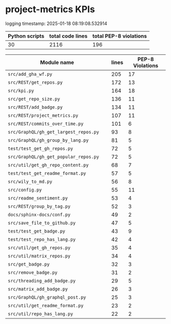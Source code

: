 # project-metrics KPIs

logging timestamp:
2025-01-18 08:19:08.532914

| Python scripts | total code lines | total PEP-8 violations |
| --- | --- | --- |
| 30| 2116 | 196 |

| Module name | lines | PEP-8 Violations |
| --- | --- | --- |
| `src/add_gha_wf.py                       ` |        205 |                   17 |
| `src/REST/get_repos.py                   ` |        172 |                   13 |
| `src/kpi.py                              ` |        164 |                   18 |
| `src/get_repo_size.py                    ` |        136 |                   11 |
| `src/REST/add_badge.py                   ` |        134 |                   11 |
| `src/REST/project_metrics.py             ` |        107 |                   11 |
| `src/REST/commits_over_time.py           ` |        101 |                    6 |
| `src/GraphQL/gh_get_largest_repos.py     ` |         93 |                    8 |
| `src/GraphQL/gh_group_by_lang.py         ` |         81 |                    5 |
| `test/test_get_gh_repos.py               ` |         72 |                    5 |
| `src/GraphQL/gh_get_popular_repos.py     ` |         72 |                    5 |
| `src/util/get_gh_repo_content.py         ` |         68 |                    7 |
| `test/test_get_readme_format.py          ` |         57 |                    5 |
| `src/wily_to_md.py                       ` |         56 |                    8 |
| `src/config.py                           ` |         55 |                   11 |
| `src/readme_sentiment.py                 ` |         53 |                    4 |
| `src/REST/group_by_tag.py                ` |         52 |                    3 |
| `docs/sphinx-docs/conf.py                ` |         49 |                    2 |
| `src/save_file_to_github.py              ` |         47 |                    5 |
| `test/test_get_badge.py                  ` |         43 |                    9 |
| `test/test_repo_has_lang.py              ` |         42 |                    4 |
| `src/util/get_gh_repos.py                ` |         35 |                    4 |
| `src/util/matrix_repos.py                ` |         34 |                    4 |
| `src/get_badge.py                        ` |         32 |                    3 |
| `src/remove_badge.py                     ` |         31 |                    2 |
| `src/threading_add_badge.py              ` |         29 |                    5 |
| `src/matrix_add_badge.py                 ` |         26 |                    3 |
| `src/GraphQL/gh_graphql_post.py          ` |         25 |                    3 |
| `src/util/get_readme_format.py           ` |         23 |                    2 |
| `src/util/repo_has_lang.py               ` |         22 |                    2 |
